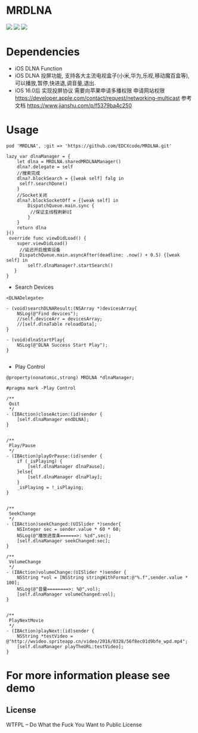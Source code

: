 
# MRDLNA
![](https://img.shields.io/badge/project-iOS-blue.svg)
![](https://img.shields.io/badge/install-CocoaPods-orange.svg)
![](https://img.shields.io/badge/LANG-ObjC-brightgreen.svg)
# Dependencies

- iOS DLNA Function 
- iOS DLNA 投屏功能, 支持各大主流电视盒子(小米,华为,乐视,移动魔百盒等), 可以播放,暂停,快进退,调音量,退出.
- iOS 16.0后 实现投屏协议 需要向苹果申请多播权限
申请网站权限
https://developer.apple.com/contact/request/networking-multicast
参考文档
https://www.jianshu.com/p/f5379ba4c250
# Usage

```
pod 'MRDLNA', :git => 'https://github.com/EDCXcode/MRDLNA.git' 
```
    lazy var dlnaManager = {
        let dlna = MRDLNA.sharedMRDLNAManager()
        dlna?.delegate = self
        //搜索完成
        dlna?.blockSearch = {[weak self] falg in
         self?.searchDone()
        }
        //Socket关闭
        dlna?.blockSocketOff = {[weak self] in
            DispatchQueue.main.sync {
             //保证主线程刷新UI
            }
        }
        return dlna
    }()
     override func viewDidLoad() {
        super.viewDidLoad()
         //延迟开启搜索设备
         DispatchQueue.main.asyncAfter(deadline: .now() + 0.5) {[weak self] in
            self?.dlnaManager?.startSearch()
       }
    }


- Search Devices

```
<DLNADelegate>

- (void)searchDLNAResult:(NSArray *)devicesArray{
    NSLog(@"Find devices");
    //self.deviceArr = devicesArray;
    //[self.dlnaTable reloadData];
}

- (void)dlnaStartPlay{
    NSLog(@"DLNA Success Start Play");
}


```

- Play Control

```
@property(nonatomic,strong) MRDLNA *dlnaManager;

#pragma mark -Play Control

/**
 Quit
 */
- (IBAction)closeAction:(id)sender {
    [self.dlnaManager endDLNA];
}


/**
 Play/Pause
 */
- (IBAction)playOrPause:(id)sender {
    if (_isPlaying) {
        [self.dlnaManager dlnaPause];
    }else{
        [self.dlnaManager dlnaPlay];
    }
    _isPlaying = !_isPlaying;
}


/**
 SeekChange
 */
- (IBAction)seekChanged:(UISlider *)sender{
    NSInteger sec = sender.value * 60 * 60;
    NSLog(@"播放进度条======>: %zd",sec);
    [self.dlnaManager seekChanged:sec];
}

/**
 VolumeChange
 */
- (IBAction)volumeChange:(UISlider *)sender {
    NSString *vol = [NSString stringWithFormat:@"%.f",sender.value * 100];
    NSLog(@"音量========>: %@",vol);
    [self.dlnaManager volumeChanged:vol];
}


/**
 PlayNextMovie
 */
- (IBAction)playNext:(id)sender {
    NSString *testVideo = @"http://wvideo.spriteapp.cn/video/2016/0328/56f8ec01d9bfe_wpd.mp4";
    [self.dlnaManager playTheURL:testVideo];
}
```

# For more information please see demo

## License

WTFPL – Do What the Fuck You Want to Public License


